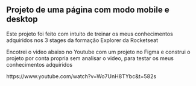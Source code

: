 <h2>Projeto de uma página com modo mobile e desktop
</h2> 

<p> Este projeto foi feito com intuito de treinar os meus conhecimentos adquiridos nos 3 stages da formação Explorer da Rocketseat </p>

<p> Encotrei o video abaixo no Youtube com um projeto no Figma e construi o projeto por conta propria sem analisar o video, para testar os meus conhecimentos adquiridos</p>

<p>https://www.youtube.com/watch?v=Wo7UnH8TYbc&t=582s</p>

